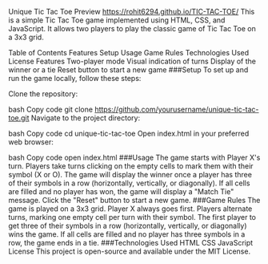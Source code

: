 Unique Tic Tac Toe
Preview
https://rohit6294.github.io/TIC-TAC-TOE/
This is a simple Tic Tac Toe game implemented using HTML, CSS, and JavaScript. It allows two players to play the classic game of Tic Tac Toe on a 3x3 grid.

Table of Contents
Features
Setup
Usage
Game Rules
Technologies Used
License
Features
Two-player mode
Visual indication of turns
Display of the winner or a tie
Reset button to start a new game
###Setup
To set up and run the game locally, follow these steps:

Clone the repository:

bash
Copy code
git clone https://github.com/yourusername/unique-tic-tac-toe.git
Navigate to the project directory:

bash
Copy code
cd unique-tic-tac-toe
Open index.html in your preferred web browser:

bash
Copy code
open index.html
###Usage
The game starts with Player X's turn.
Players take turns clicking on the empty cells to mark them with their symbol (X or O).
The game will display the winner once a player has three of their symbols in a row (horizontally, vertically, or diagonally).
If all cells are filled and no player has won, the game will display a "Match Tie" message.
Click the "Reset" button to start a new game.
###Game Rules
The game is played on a 3x3 grid.
Player X always goes first.
Players alternate turns, marking one empty cell per turn with their symbol.
The first player to get three of their symbols in a row (horizontally, vertically, or diagonally) wins the game.
If all cells are filled and no player has three symbols in a row, the game ends in a tie.
###Technologies Used
HTML
CSS
JavaScript
License
This project is open-source and available under the MIT License.
